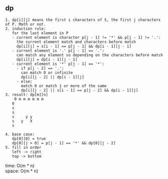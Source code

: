 ## dp

	1. dp[i][j] means the first i characters of S, the first j characters of P. Math or not.
	2. induction rule:
	   for the last element in P
	   - current element is character p[j - 1] != '*' && p[j - 1] != '.':
	     the current element match and characters before match
		 dp[i][j] = s[i - 1] == p[j - 1] && dp[i - 1][j - 1]
	   - current element is '.' p[j - 1] == '.':
	     can match any element so depending on the characters before match
	     dp[i][j] = dp[i - 1][j - 1]
	   - current element is '*' p[j - 1] == '*':
	     - if p[j - 2] == '.':
		   can match 0 or infinite
		   dp[i][j - 2] || dp[i - 1][j]
		 - else:
		   match 0 or match 1 or more of the same
		   dp[i][j - 2] || s[i - 1] == p[j - 2] && dp[i - 1][j]
	3. result: dp[m][n]
	    0 m m m m m m 
	   0
	   s
	   s
	   s     y y
	   s   y   X
	   s
	   
	4. base case:
	   dp[0][0] = true
	   dp[0][j > 0] = p[j - 1] == '*' && dp[0][j - 2]
	5. fill in order
	   left -> right
	   top -> bottom

time: O(m * n)<br>
space: O(m * n)
	     
